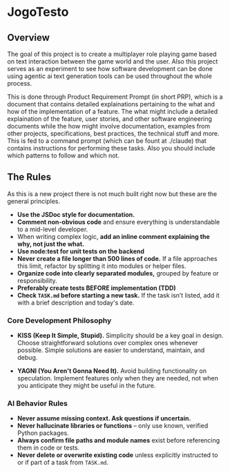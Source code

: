 # JogoTesto

## Overview
The goal of this project is to create a multiplayer role playing game based on text interaction between the game world and the user. Also this project serves as an experiment to see how software development can be done using agentic ai text generation tools can be used throughout the whole process.

This is done through Product Requirement Prompt (in short PRP), which is a document that contains detailed explainations pertaining to the what and how of the implementation of a feature. The what might include a detailed explaination of the feature, user stories, and other software engineering documents while the how might involve documentation, examples from other projects, specifications, best practices, the technical stuff and more. This is fed to a command prompt (which can be fount at ./claude) that contains instructions for performing these tasks. Also you should include which patterns to follow and which not.

## The Rules
As this is a new project there is not much built right now but these are the general principles.

- **Use the JSDoc style for documentation.**
- **Comment non-obvious code** and ensure everything is understandable to a mid-level developer.
- When writing complex logic, **add an inline comment explaining the why, not just the what.**
- **Use node:test for unit tests on the backend**
- **Never create a file longer than 500 lines of code.** If a file approaches this limit, refactor by splitting it into modules or helper files.
- **Organize code into clearly separated modules,** grouped by feature or responsibility.
- **Preferably create tests BEFORE implementation (TDD)**
- **Check `TASK.md` before starting a new task.** If the task isn’t listed, add it with a brief description and today's date.

### Core Development Philosophy

- **KISS (Keep It Simple, Stupid).** Simplicity should be a key goal in design. Choose straightforward solutions over complex ones whenever possible. Simple solutions are easier to understand, maintain, and debug.

- **YAGNI (You Aren't Gonna Need It).** Avoid building functionality on speculation. Implement features only when they are needed, not when you anticipate they might be useful in the future.

### AI Behavior Rules
- **Never assume missing context. Ask questions if uncertain.**
- **Never hallucinate libraries or functions** – only use known, verified Python packages.
- **Always confirm file paths and module names** exist before referencing them in code or tests.
- **Never delete or overwrite existing code** unless explicitly instructed to or if part of a task from `TASK.md`.

